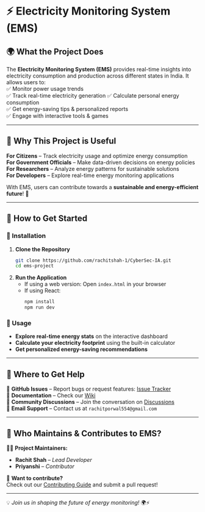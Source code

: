 # ⚡ Electricity Monitoring System (EMS)

## 🌍 What the Project Does  
The **Electricity Monitoring System (EMS)** provides real-time insights into electricity consumption and production across different states in India. It allows users to:  
✅ Monitor power usage trends   
✅ Track real-time electricity generation 
✅ Calculate personal energy consumption  
✅ Get energy-saving tips & personalized reports  
✅ Engage with interactive tools & games 

---

## 🤔 Why This Project is Useful  
 **For Citizens** – Track electricity usage and optimize energy consumption  
 **For Government Officials** – Make data-driven decisions on energy policies  
 **For Researchers** – Analyze energy patterns for sustainable solutions  
 **For Developers** – Explore real-time energy monitoring applications  

With EMS, users can contribute towards a **sustainable and energy-efficient future**! 🌱  

---

## 🚀 How to Get Started  

### 🔧 Installation  
1. **Clone the Repository**  
   ```sh
   git clone https://github.com/rachitshah-1/CyberSec-IA.git
   cd ems-project
   ```
2. **Run the Application**  
   - If using a web version: Open `index.html` in your browser  
   - If using React:  
     ```sh
     npm install
     npm run dev
     ```

### 🎯 Usage  
- **Explore real-time energy stats** on the interactive dashboard  
- **Calculate your electricity footprint** using the built-in calculator  
- **Get personalized energy-saving recommendations**  

---

## 📢 Where to Get Help  
🔹 **GitHub Issues** – Report bugs or request features: [Issue Tracker](https://github.com/rachitshah-1/CyberSec-IA/IA2_Part2/issues)  
🔹 **Documentation** – Check our [Wiki](https://github.com/rachitshah-1/CyberSec-IA/IA2_Part2/wiki)  
🔹 **Community Discussions** – Join the conversation on [Discussions](https://github.com/rachitshah-1/CyberSec-IA/IA2_Part2/discussions)  
🔹 **Email Support** – Contact us at `rachitporwal554@gmail.com`  

---

## 👥 Who Maintains & Contributes to EMS?  
👨‍💻 **Project Maintainers:**  
- **Rachit Shah** – *Lead Developer*  
- **Priyanshi** – *Contributor*  

🤝 **Want to contribute?**  
Check out our [Contributing Guide](https://github.com/rachitshah-1/CyberSec-IA/IA2_Part2/blob/main/CONTRIBUTING.md) and submit a pull request!  
 

---

💡 *Join us in shaping the future of energy monitoring!* 🌍⚡
